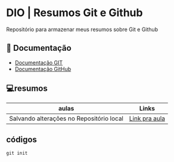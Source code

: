 
# DIO | Resumos Git e Github

Repositório para armazenar meus resumos sobre Git e Github


## 📖 Documentação
 - [Documentação GIT](https://git-scm.com/doc)
 - [Documentação GitHub](https://docs.github.com/pt/get-started)

## 💻resumos

| aulas | Links |
|--------| -------| 
|Salvando alterações no Repositório local| [Link pra aula](https://web.dio.me/course/406684a4-396d-4160-94b9-ead934e18564/learning/599dd3dd-d189-474f-a55c-22f37b4472da)|

## códigos

```
git init
```